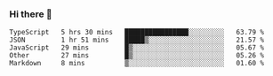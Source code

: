### Hi there 👋

<!--
**akosbalasko/akosbalasko** is a ✨ _special_ ✨ repository because its `README.md` (this file) appears on your GitHub profile.

Here are some ideas to get you started:

- 🔭 I’m currently working on ...
- 🌱 I’m currently learning ...
- 👯 I’m looking to collaborate on ...
- 🤔 I’m looking for help with ...
- 💬 Ask me about ...
- 📫 How to reach me: ...
- 😄 Pronouns: ...
- ⚡ Fun fact: ...
-->
<!--START_SECTION:waka-->
```text
TypeScript   5 hrs 30 mins   ████████████████░░░░░░░░░   63.79 % 
JSON         1 hr 51 mins    █████▒░░░░░░░░░░░░░░░░░░░   21.57 % 
JavaScript   29 mins         █▒░░░░░░░░░░░░░░░░░░░░░░░   05.67 % 
Other        27 mins         █▒░░░░░░░░░░░░░░░░░░░░░░░   05.26 % 
Markdown     8 mins          ▒░░░░░░░░░░░░░░░░░░░░░░░░   01.60 % 
```
<!--END_SECTION:waka-->
